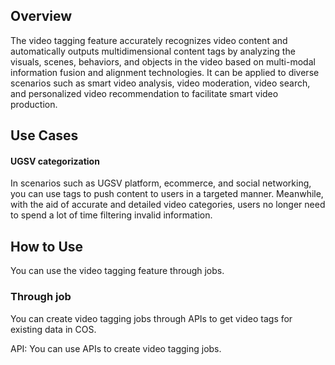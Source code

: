 ## Overview

The video tagging feature accurately recognizes video content and automatically outputs multidimensional content tags by analyzing the visuals, scenes, behaviors, and objects in the video based on multi-modal information fusion and alignment technologies. It can be applied to diverse scenarios such as smart video analysis, video moderation, video search, and personalized video recommendation to facilitate smart video production.




## Use Cases

#### UGSV categorization
In scenarios such as UGSV platform, ecommerce, and social networking, you can use tags to push content to users in a targeted manner. Meanwhile, with the aid of accurate and detailed video categories, users no longer need to spend a lot of time filtering invalid information.

## How to Use

You can use the video tagging feature through jobs.


### Through job

You can create video tagging jobs through APIs to get video tags for existing data in COS.

API: You can use APIs to create video tagging jobs.


